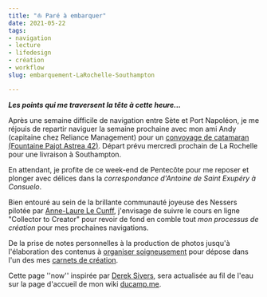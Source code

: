```yaml
---
title: "⛵️ Paré à embarquer" 
date: 2021-05-22
tags:
- navigation
- lecture
- lifedesign
- création 
- workflow
slug: embarquement-LaRochelle-Southampton

---
```

**_Les points qui me traversent la tête à cette heure..._**

Après une semaine difficile de navigation entre Sète et Port Napoléon, je me réjouis de repartir naviguer la semaine prochaine avec mon ami Andy (capitaine chez Reliance Management) pour un [convoyage de catamaran (Fountaine Pajot Astrea 42)](https://www.bourse-aux-equipiers.com/annonce-33501.html). Départ prévu mercredi prochain de La Rochelle pour une livraison à Southampton. 

En attendant, je profite de ce week-end de Pentecôte pour me reposer et plonger avec délices dans la *correspondance d'Antoine de Saint Exupéry à Consuelo*.

Bien entouré au sein de la brillante communauté joyeuse des Nessers pilotée par [Anne-Laure Le Cunff](https://nesslabs.com), j'envisage de suivre le cours en ligne "Collector to Creator" pour revoir de fond en comble tout *mon processus de création* pour mes prochaines navigations. 

De la prise de notes personnelles à  la production de photos jusqu'à l'élaboration des contenus à [organiser soigneusement](https://ducamp.me/Johnny.Decimal) pour dépose dans l'un des mes [carnets de création](https://ducamp.me/Commonplace_book). 


Cette page ''now'' inspirée par [Derek Sivers](https://ducamp.me/maintenant), sera actualisée au fil de l'eau sur la page d'accueil de mon wiki [ducamp.me](https://ducamp.me/).
